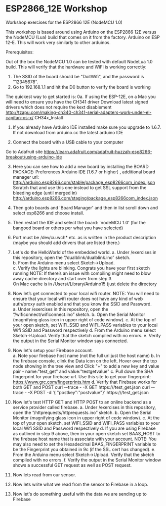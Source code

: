 # ESP2866_12E Workshop
Workshop exercises for the ESP2866 12E (NodeMCU 1.0)

This workshop is based around using Arduino on the ESP2866 12E versus the NodeMCU (Lua) build that comes on it from the factory.
Arduino on ESP 12-E.  This will work very similarly to other arduinos.

Prerequisites:

Out of the box the NodeMCU 1.0 can be tested with default NodeLua 1.0 build.  This will verify that the hardware and WiFi is working correctly:
1. The SSID of the board should be "DoitWifi", and the password is "12345678".
2. Go to 192.168.1.1 and hit the D0 button to verify the board is working

The quickest way to get started is:
0a. If using the ESP-12E, on a Mac you will need to ensure you have the CH341 driver 
Download latest signed drivers which does not require the kext disablement
http://tzapu.com/making-ch340-ch341-serial-adapters-work-under-el-capitan-os-x/
CH34x_Install

1. If you already have Arduino IDE installed make sure you upgrade to 1.6.7.  If not download from arduino.cc the latest arduino IDE

2. Connect the board with a USB cable to your computer 

Go to Adafruit site https://learn.adafruit.com/adafruit-huzzah-esp8266-breakout/using-arduino-ide 

3. Here you can see how to add a new board by installing the BOARD PACKAGE: Preferences Arduino IDE (1.6.7 or higher) , additional board manager url: http://arduino.esp8266.com/stable/package_esp8266com_index.json
Scratch that and use this one instead to get SSL support from the bleeding edge (until merged in)
http://arduino.esp8266.com/staging/package_esp8266com_index.json

4. Then goto boards and 'Board Manager' and then in list scroll down and select esp8266 and choose install. 

5. Then restart the IDE and select the board: 'nodeMCU 1.0'  (for the bangood board or others per what you have selected)

6. Port must be /dev/cu.wch* etc. as is written in the product description (maybe you should add drivers that are listed there.) 

7. Let's do the HelloWorld of the embedded world.
	a. Under /exercises in this repository, open the “/dualblink/dualblink.ino” sketch.  
	b. From the Arduino menu select Sketch->Upload.  
	c. Verify the lights are blinking.  Congrats you have your first sketch running
	NOTE: If there’s an issue with compiling might need to blow away cache directory and start over from step 3.  
	On Mac cache is in /Users/<username>/Library/Arduino15 (just delete the directory

8. Now let’s get connected to your local wifi router.  NOTE: You will need to ensure that your local wifi router does not have any kind of web auth/proxy auth enabled and that you know the SSID and Password.  
	a. Under /exercises in this repository, open the “/wificonnect/wificonnect.ino” sketch.
	b. Open the Serial Monitor (magnifying glass icon in upper right of code window).
	c. At the top of your open sketch, set WIFI_SSID and WIFI_PASS variables to your local Wifi SSID and Password respectively
	d. From the Arduino menu select Sketch->Upload.  Verify that the sketch compiled with no errors.
	e. Verify the output in the Serial Monitor window says connected.

9. Now let's setup your Firebase account.  
  	a. Note your firebase host name (not the full url just the host name)
	b. In the firebase console, clink the Data icon on the left.  Hover over the top node showing in the tree view and Click "+" to add a new key and value pair  - name:"test_get" and value:"testgetvalue"
	c. Pull down the SHA fingerprint for your firebase url.  Use this site to get your fingerprint: https://www.grc.com/fingerprints.htm
	d. Verify that Firebase works for both GET and POST
		curl --trace - -X GET https://<yourfirebaseurl>/test_get.json
		curl --trace - -X POST -d '{ "postkey":"postvalue"}' https://<yourfirebaseurl>/test_get.json

10. Now let's test HTTP GET and HTTP POST to an online backend as a service provider called firebase.
	a. Under /exercises in this repository, open the “/httprequests/httprequests.ino” sketch.
	b. Open the Serial Monitor (magnifying glass icon in upper right of code window).
	c. At the top of your open sketch, set WIFI_SSID and WIFI_PASS variables to your local Wifi SSID and Password respectively
	d. If you are using Firebase as outlined in step 9 above, then in your open sketch set BAAS_HOST to the firebase host name that is associate with your account.  NOTE: You may also need to set the Hexadecimal BAAS_FINGERPRINT variable to be the Fingerprint you obtained in 9c (if the SSL cert has changed).
	e. From the Arduino menu select Sketch->Upload.  Verify that the sketch compiled with no errors.
	f. Verify the output in the Serial Monitor window shows a successful GET request as well as POST request.

11. Now lets read from our sensor.

12. Now lets write what we read from the sensor to Firebase in a loop.

13. Now let's do something useful with the data we are sending up to Firebase

